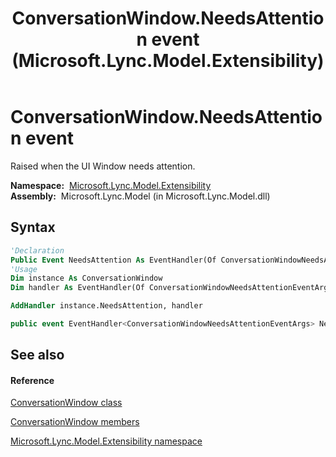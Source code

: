 ﻿---
title: ConversationWindow.NeedsAttention event (Microsoft.Lync.Model.Extensibility)
TOCTitle: NeedsAttention event
ms:assetid: E:Microsoft.Lync.Model.Extensibility.ConversationWindow.NeedsAttention_DI_3_UC_OCS14MrefLyncWPF
ms:mtpsurl: https://msdn.microsoft.com/en-us/library/microsoft.lync.model.extensibility.conversationwindow.needsattention_di_3_uc_ocs14mreflyncwpf(v=office.15)
ms:contentKeyID: 48597729
ms.date: 07/28/2014
mtps_version: v=office.15
f1_keywords:
- Microsoft.Lync.Model.Extensibility.ConversationWindow.NeedsAttention
dev_langs:
- CSharp
- JScript
- VB
- other
---

# ConversationWindow.NeedsAttention event

Raised when the UI Window needs attention.

**Namespace:**  [Microsoft.Lync.Model.Extensibility](microsoft-lync-model-extensibility-namespace_2.md)  
**Assembly:**  Microsoft.Lync.Model (in Microsoft.Lync.Model.dll)

## Syntax

``` vb
'Declaration
Public Event NeedsAttention As EventHandler(Of ConversationWindowNeedsAttentionEventArgs)
'Usage
Dim instance As ConversationWindow
Dim handler As EventHandler(Of ConversationWindowNeedsAttentionEventArgs)

AddHandler instance.NeedsAttention, handler
```

``` csharp
public event EventHandler<ConversationWindowNeedsAttentionEventArgs> NeedsAttention
```

## See also

#### Reference

[ConversationWindow class](conversationwindow-class-microsoft-lync-model-extensibility_2.md)

[ConversationWindow members](conversationwindow-members-microsoft-lync-model-extensibility_2.md)

[Microsoft.Lync.Model.Extensibility namespace](microsoft-lync-model-extensibility-namespace_2.md)

